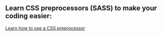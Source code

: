 <h2>Learn CSS preprocessors (SASS) to make your coding easier:</h2>
<a href="https://www.simplilearn.com/tutorials/css-tutorial/sass-css">Learn how to use a CSS preprocessor</a>
